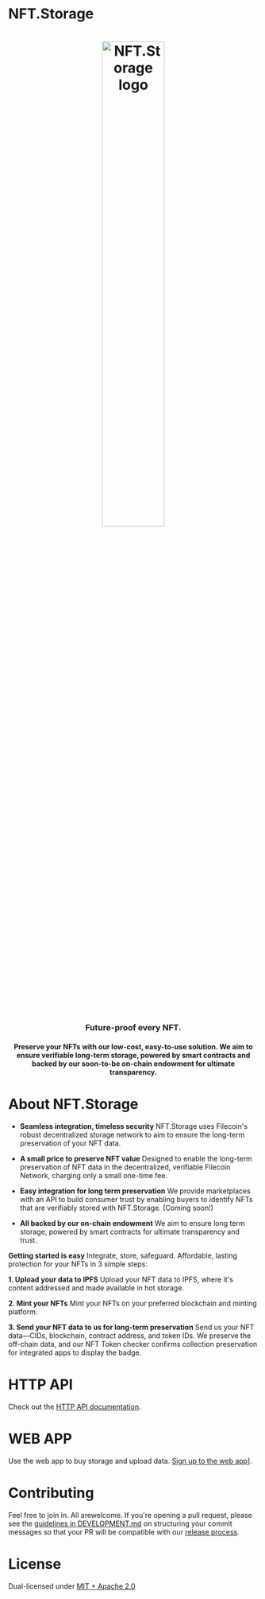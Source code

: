 # NFT.Storage
<h1 align="center">
  <a href="https://nft.storage"><img width="50%" src="https://user-images.githubusercontent.com/11778450/227269341-b2d804a7-1829-426c-9caa-ec519f98dc9c.png" alt="NFT.Storage logo" /></a>
</h1>

<h3 align="center">Future-proof every NFT.</h3>
<h4 align="center">Preserve your NFTs with our low-cost, easy-to-use solution. We aim to ensure verifiable long-term storage, powered by smart contracts and backed by our soon-to-be on-chain endowment for ultimate transparency.</h4>

# About NFT.Storage
- **Seamless integration, timeless security**
NFT.Storage uses Filecoin's robust decentralized storage network to aim to ensure the long-term preservation of your NFT data.

- **A small price to preserve NFT value**
Designed to enable the long-term preservation of NFT data in the decentralized, verifiable Filecoin Network, charging only a small one-time fee.

- **Easy integration for long term preservation**
We provide marketplaces with an API to build consumer trust by enabling buyers to identify NFTs that are verifiably stored with NFT.Storage. (Coming soon!)

- **All backed by our on-chain endowment**
We aim to ensure long term storage, powered by smart contracts for ultimate transparency and trust.


**Getting started is easy**
Integrate, store, safeguard. Affordable, lasting protection for your NFTs in 3 simple steps:

  **1. Upload your data to IPFS**
Upload your NFT data to IPFS, where it's content addressed and made available in hot storage.


  **2. Mint your NFTs**
Mint your NFTs on your preferred blockchain and minting platform.


  **3. Send your NFT data to us for long-term preservation**
Send us your NFT data—CIDs, blockchain, contract address, and token IDs. We preserve the off-chain data, and our NFT Token checker confirms collection preservation for integrated apps to display the badge.

# HTTP API

Check out the [HTTP API documentation](https://app.nft.storage/v1/docs/intro).

# WEB APP
Use the web app to buy storage and upload data. [Sign up to the web app](https://app.nft.storage/signup)].

# Contributing

Feel free to join in. All arewelcome. If you're opening a pull request, please see the [guidelines in DEVELOPMENT.md](./DEVELOPMENT.md#how-should-i-write-my-commits) on structuring your commit messages so that your PR will be compatible with our [release process](./DEVELOPMENT.md#release).

# License

Dual-licensed under [MIT + Apache 2.0](https://github.com/nftstorage/nft.storage/blob/main/LICENSE.md)
